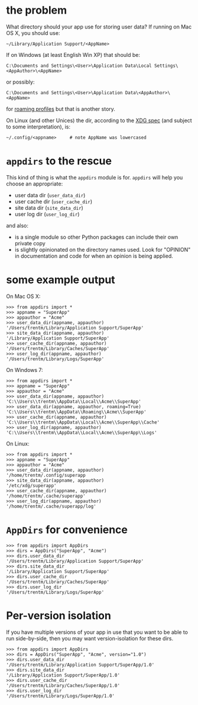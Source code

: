 # the problem

What directory should your app use for storing user data? If running on Mac OS X, you
should use:

    ~/Library/Application Support/<AppName>

If on Windows (at least English Win XP) that should be:

    C:\Documents and Settings\<User>\Application Data\Local Settings\<AppAuthor>\<AppName>

or possibly:

    C:\Documents and Settings\<User>\Application Data\<AppAuthor>\<AppName>

for [roaming profiles](http://bit.ly/9yl3b6) but that is another story.

On Linux (and other Unices) the dir, according to the [XDG
spec](http://standards.freedesktop.org/basedir-spec/basedir-spec-latest.html)
(and subject to some interpretation), is:

    ~/.config/<appname>     # note AppName was lowercased


# `appdirs` to the rescue

This kind of thing is what the `appdirs` module is for. `appdirs` will
help you choose an appropriate:

- user data dir (`user_data_dir`)
- user cache dir (`user_cache_dir`)
- site data dir (`site_data_dir`)
- user log dir (`user_log_dir`)

and also:

- is a single module so other Python packages can include their own private copy
- is slightly opinionated on the directory names used. Look for "OPINION" in
  documentation and code for when an opinion is being applied.


# some example output

On Mac OS X:

    >>> from appdirs import *
    >>> appname = "SuperApp"
    >>> appauthor = "Acme"
    >>> user_data_dir(appname, appauthor)
    '/Users/trentm/Library/Application Support/SuperApp'
    >>> site_data_dir(appname, appauthor)
    '/Library/Application Support/SuperApp'
    >>> user_cache_dir(appname, appauthor)
    '/Users/trentm/Library/Caches/SuperApp'
    >>> user_log_dir(appname, appauthor)
    '/Users/trentm/Library/Logs/SuperApp'

On Windows 7:

    >>> from appdirs import *
    >>> appname = "SuperApp"
    >>> appauthor = "Acme"
    >>> user_data_dir(appname, appauthor)
    'C:\\Users\\trentm\\AppData\\Local\\Acme\\SuperApp'
    >>> user_data_dir(appname, appauthor, roaming=True)
    'C:\\Users\\trentm\\AppData\\Roaming\\Acme\\SuperApp'
    >>> user_cache_dir(appname, appauthor)
    'C:\\Users\\trentm\\AppData\\Local\\Acme\\SuperApp\\Cache'
    >>> user_log_dir(appname, appauthor)
    'C:\\Users\\trentm\\AppData\\Local\\Acme\\SuperApp\\Logs'

On Linux:

    >>> from appdirs import *
    >>> appname = "SuperApp"
    >>> appauthor = "Acme"
    >>> user_data_dir(appname, appauthor)
    '/home/trentm/.config/superapp
    >>> site_data_dir(appname, appauthor)
    '/etc/xdg/superapp'
    >>> user_cache_dir(appname, appauthor)
    '/home/trentm/.cache/superapp'
    >>> user_log_dir(appname, appauthor)
    '/home/trentm/.cache/superapp/log'


# `AppDirs` for convenience

    >>> from appdirs import AppDirs
    >>> dirs = AppDirs("SuperApp", "Acme")
    >>> dirs.user_data_dir
    '/Users/trentm/Library/Application Support/SuperApp'
    >>> dirs.site_data_dir
    '/Library/Application Support/SuperApp'
    >>> dirs.user_cache_dir
    '/Users/trentm/Library/Caches/SuperApp'
    >>> dirs.user_log_dir
    '/Users/trentm/Library/Logs/SuperApp'


    
# Per-version isolation

If you have multiple versions of your app in use that you want to be
able to run side-by-side, then you may want version-isolation for these
dirs.

    >>> from appdirs import AppDirs
    >>> dirs = AppDirs("SuperApp", "Acme", version="1.0")
    >>> dirs.user_data_dir
    '/Users/trentm/Library/Application Support/SuperApp/1.0'
    >>> dirs.site_data_dir
    '/Library/Application Support/SuperApp/1.0'
    >>> dirs.user_cache_dir
    '/Users/trentm/Library/Caches/SuperApp/1.0'
    >>> dirs.user_log_dir
    '/Users/trentm/Library/Logs/SuperApp/1.0'

